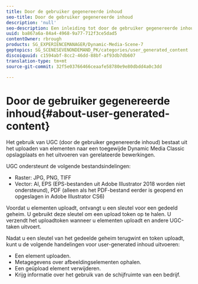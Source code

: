 ```yaml
---
title: Door de gebruiker gegenereerde inhoud
seo-title: Door de gebruiker gegenereerde inhoud
description: 'null'
seo-description: Een inleiding tot door de gebruiker gegenereerde inhoud.
uuid: ba867a6a-84a4-4968-9a77-712f3ce5dad5
contentOwner: rbrough
products: SG_EXPERIENCEMANAGER/Dynamic-Media-Scene-7
geptopics: SG_SCENESEVENONDEMAND_PK/categories/user_generated_content
discoiquuid: c1594abf-8cc2-46dd-88bf-af93db7db607
translation-type: tm+mt
source-git-commit: 32f5e03766466ceaafe58780e9e80dbdd4a0c3dd

---
```



# Door de gebruiker gegenereerde inhoud{#about-user-generated-content}

Het gebruik van UGC (door de gebruiker gegenereerde inhoud) bestaat uit het uploaden van elementen naar een toegewijde Dynamic Media Classic opslagplaats en het uitvoeren van gerelateerde bewerkingen.

UGC ondersteunt de volgende bestandsindelingen:

* Raster: JPG, PNG, TIFF
* Vector: AI, EPS (EPS-bestanden uit Adobe Illustrator 2018 worden niet ondersteund), PDF (alleen als het PDF-bestand eerder is geopend en opgeslagen in Adobe Illustrator CS6)

Voordat u elementen uploadt, ontvangt u een sleutel voor een gedeeld geheim. U gebruikt deze sleutel om een upload token op te halen. U verzendt het uploadtoken wanneer u elementen uploadt en andere UGC-taken uitvoert.

Nadat u een sleutel van het gedeelde geheim terugwint en token uploadt, kunt u de volgende handelingen voor user-generated inhoud uitvoeren:

* Een element uploaden.
* Metagegevens over afbeeldingselementen ophalen.
* Een geüpload element verwijderen.
* Krijg informatie over het gebruik van de schijfruimte van een bedrijf.

